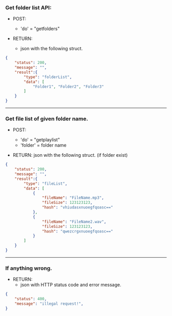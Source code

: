 ### Get folder list API:

* POST:
	+ 'do' = "getfolders"

* RETURN:
	+ json with the following struct.

``` json
{
	"status": 200,
	"message": "",
	"result":{
		"type": "folderList",
		"data": [
			"Folder1", "Folder2", "Folder3"
		]
	}
}
```

------------------------------------------------------------------

### Get file list of given folder name.

* POST:
	+ 'do' = "getplaylist"
	+ 'folder' = folder name

* RETURN:
	json with the following struct. (if folder exist)
	
``` json
{
	"status": 200,
	"message": "",
	"result":{
		"type": "fileList",
		"data": [
			{
				"fileName": "FileName.mp3",
				"fileSize": 123123123,
				"hash": "vhiudasxnuoegfqoasc=="
			},
			{
				"fileName": "FileName2.wav",
				"fileSize": 123123123,
				"hash": "qwezcrgxnuoegfqoasc=="
			}
		]
	}
}
```

------------------------------------------------------------------

### If anything wrong.

* RETURN:
	+ json with HTTP status code and error message.

``` json
{
	"status": 400,
	"message": "illegal request!",
}
```